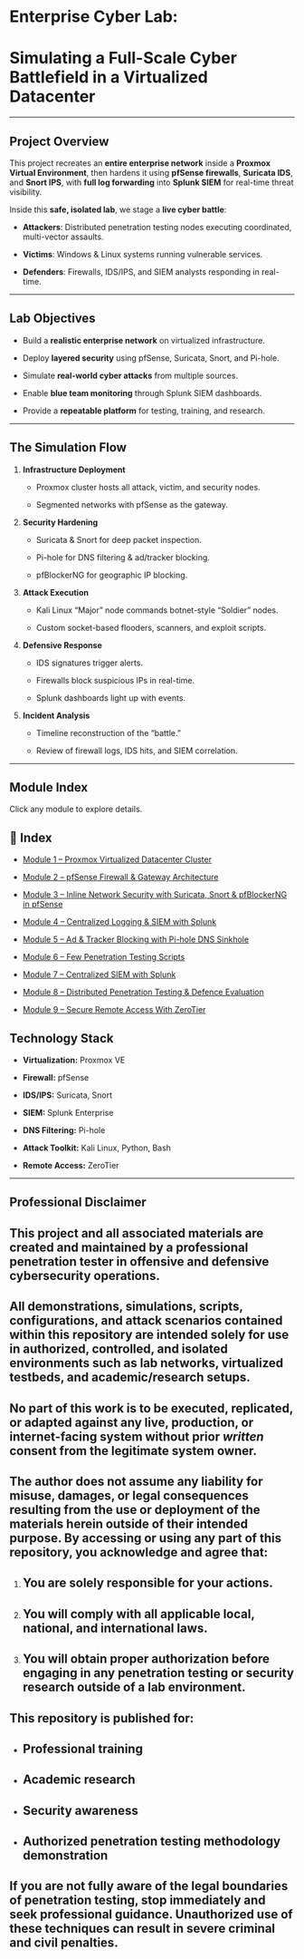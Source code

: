 # **Enterprise Cyber Lab:**

# Simulating a Full-Scale Cyber Battlefield in a Virtualized Datacenter

---

##  **Project Overview**

This project recreates an **entire enterprise network** inside a **Proxmox Virtual Environment**, then hardens it using **pfSense firewalls**, **Suricata IDS**, and **Snort IPS**, with **full log forwarding** into **Splunk SIEM** for real-time threat visibility.

Inside this **safe, isolated lab**, we stage a **live cyber battle**:

* **Attackers**: Distributed penetration testing nodes executing coordinated, multi-vector assaults.

* **Victims**: Windows & Linux systems running vulnerable services.

* **Defenders**: Firewalls, IDS/IPS, and SIEM analysts responding in real-time.

---

##  **Lab Objectives**

* Build a **realistic enterprise network** on virtualized infrastructure.

* Deploy **layered security** using pfSense, Suricata, Snort, and Pi-hole.

* Simulate **real-world cyber attacks** from multiple sources.

* Enable **blue team monitoring** through Splunk SIEM dashboards.

* Provide a **repeatable platform** for testing, training, and research.

---

##  **The Simulation Flow**

1. **Infrastructure Deployment**

   * Proxmox cluster hosts all attack, victim, and security nodes.

   * Segmented networks with pfSense as the gateway.

2. **Security Hardening**

   * Suricata & Snort for deep packet inspection.

   * Pi-hole for DNS filtering & ad/tracker blocking.

   * pfBlockerNG for geographic IP blocking.

3. **Attack Execution**

   * Kali Linux “Major” node commands botnet-style “Soldier” nodes.

   * Custom socket-based flooders, scanners, and exploit scripts.

4. **Defensive Response**

   * IDS signatures trigger alerts.

   * Firewalls block suspicious IPs in real-time.

   * Splunk dashboards light up with events.

5. **Incident Analysis**

   * Timeline reconstruction of the “battle.”

   * Review of firewall logs, IDS hits, and SIEM correlation.

---

##  **Module Index**

Click any module to explore details.
## 📜 Index
- [Module 1 – Proxmox Virtualized Datacenter Cluster](Module%201:%20Proxmox%20Virtualized%20Datacenter%20Cluster/Module%201%20–%20Proxmox%20Virtualized%20Datacenter%20Cluster.md)
  
- [Module 2 – pfSense Firewall & Gateway Architecture](Module%202%20–%20pfSense%20Firewall%20%26%20Gateway%20Architecture/Module%202%20–%20pfSense%20Firewall%20%26%20Gateway%20Architecture.md)
  
- [Module 3 – Inline Network Security with Suricata, Snort & pfBlockerNG in pfSense](Module%203:%20Inline%20Network%20Security%20with%20Suricata,%20Snort%20%26%20pfBlockerNG%20in%20pfSense/Module%203:%20Inline%20Network%20Security%20with%20Suricata,%20Snort%20%26%20pfBlockerNG%20in%20pfSense.md)
  
- [Module 4 – Centralized Logging & SIEM with Splunk](Module%204:%20Centralized%20Logging%20%26%20SIEM%20with%20Splunk/Module%204:%20Centralized%20Logging%20%26%20SIEM%20with%20Splunk.md)
  
- [Module 5 – Ad & Tracker Blocking with Pi-hole DNS Sinkhole](Module%205:%20Ad%20%26%20Tracker%20Blocking%20with%20Pi-hole%20DNS%20Sinkhole/Module%205:%20Ad%20%26%20Tracker%20Blocking%20with%20Pi-hole%20DNS%20Sinkhole.md)
  
- [Module 6 – Few Penetration Testing Scripts](Module%206:%20Few%20Penetration%20Testing%20Scripts/Module%206:%20Few%20Penetration%20Testing%20Scripts.md)
  
- [Module 7 – Centralized SIEM with Splunk](Module%207:Centralized%20SIEM%20with%20SPLUNK/Module%207:Centralized%20SIEM%20with%20SPLUNK.md)
  
- [Module 8 – Distributed Penetration Testing & Defence Evaluation](Module%208:Distirbuted%20Penetration%20Testing%20%26%20Defence%20Evaluation/Module%208:Distirbuted%20Penetration%20Testing%20%26%20Defence%20Evaluation.md)
  
- [Module 9 – Secure Remote Access With ZeroTier](Module%209:%20Secure%20Remote%20Access%20With%20ZeroTier/Module%209:%20Secure%20Remote%20Access%20With%20ZeroTier.md)


##  **Technology Stack**

* **Virtualization:** Proxmox VE

* **Firewall:** pfSense

* **IDS/IPS:** Suricata, Snort

* **SIEM:** Splunk Enterprise

* **DNS Filtering:** Pi-hole

* **Attack Toolkit:** Kali Linux, Python, Bash

* **Remote Access:** ZeroTier

---

## **Professional Disclaimer**

## This project and all associated materials are created and maintained by a **professional penetration tester** in offensive and defensive cybersecurity operations.

## All demonstrations, simulations, scripts, configurations, and attack scenarios contained within this repository are intended **solely for use in authorized, controlled, and isolated environments** such as lab networks, virtualized testbeds, and academic/research setups.

## **No part of this work is to be executed, replicated, or adapted against any live, production, or internet-facing system without prior *written* consent from the legitimate system owner.**

## The author **does not assume any liability** for misuse, damages, or legal consequences resulting from the use or deployment of the materials herein outside of their intended purpose.  By accessing or using any part of this repository, you acknowledge and agree that:

1. ## You are solely responsible for your actions. 

2. ## You will comply with all applicable local, national, and international laws. 

3. ## You will obtain proper authorization before engaging in any penetration testing or security research outside of a lab environment. 

## This repository is published for:

* ## Professional training 

* ## Academic research 

* ## Security awareness 

* ## Authorized penetration testing methodology demonstration 

##  **If you are not fully aware of the legal boundaries of penetration testing, stop immediately and seek professional guidance.** Unauthorized use of these techniques can result in severe criminal and civil penalties.

## 

